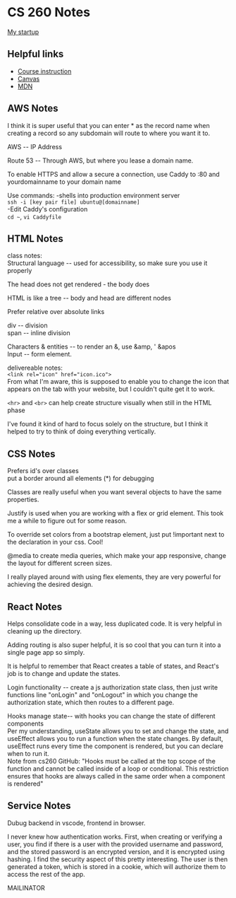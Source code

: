 # CS 260 Notes

[My startup](http://soundscope.click)

## Helpful links

- [Course instruction](https://github.com/webprogramming260)
- [Canvas](https://byu.instructure.com)
- [MDN](https://developer.mozilla.org)

## AWS Notes

I think it is super useful that you can enter * as the record name when creating a record so any subdomain will route to where you want it to. 

AWS -- IP Address  

Route 53 -- Through AWS, but where you lease a domain name.  

To enable HTTPS and allow a secure a connection, use Caddy to :80 and yourdomainname to your domain name

Use commands:
-shells into production environment server  
`ssh -i [key pair file] ubuntu@[domainname]`  
-Edit Caddy's configuration  
`cd ~`,
`vi Caddyfile`

## HTML Notes
class notes:  
Structural language -- used for accessibility, so make sure you use it properly

The head does not get rendered - the body does

HTML is like a tree -- body and head are different nodes  

Prefer relative over absolute links  

div -- division  
span -- inline division  

Characters & entities -- to render an &, use &amp, ' &apos  
Input -- form element.

delivereable notes:  
`<link rel="icon" href="icon.ico">`  
From what I'm aware, this is supposed to enable you to change the icon that appears on the tab with your website, but I couldn't quite get it to work. 

`<hr>` and `<br>` can help create structure visually when still in the HTML phase  

I've found it kind of hard to focus solely on the structure, but I think it helped to try to think of doing everything vertically. 

## CSS Notes

Prefers id's over classes  
put a border around all elements (*) for debugging

Classes are really useful when you want several objects to have the same properties.  

Justify is used when you are working with a flex or grid element. This took me a while to figure out for some reason. 

To override set colors from a bootstrap element, just put !important next to the declaration in your css. Cool!  

@media to create media queries, which make your app responsive, change the layout for different screen sizes.  

I really played around with using flex elements, they are very powerful for achieving the desired design.  

## React Notes

Helps consolidate code in a way, less duplicated code. It is very helpful in cleaning up the directory.  

Adding routing is also super helpful, it is so cool that you can turn it into a single page app so simply. 

It is helpful to remember that React creates a table of states, and React's job is to change and update the states. 

Login functionality -- create a js authorization state class, then just write functions line "onLogin" and "onLogout" in which you change the authorization state, which then routes to a different page.  

Hooks manage state-- with hooks you can change the state of different components  
Per my understanding, useState allows you to set and change the state, and useEffect allows you to run a function when the state changes. By default, useEffect runs every time the component is rendered, but you can declare when to run it.  
Note from cs260 GitHub: "Hooks must be called at the top scope of the function and cannot be called inside of a loop or conditional. This restriction ensures that hooks are always called in the same order when a component is rendered"  

## Service Notes  

Dubug backend in vscode, frontend in browser.  

I never knew how authentication works. First, when creating or verifying a user, you find if there is a user with the provided username and password, and the stored password is an encrypted version, and it is encrypted using hashing. I find the security aspect of this pretty interesting. The user is then generated a token, which is stored in a cookie, which will authorize them to access the rest of the app.   

MAILINATOR  

